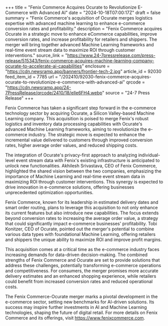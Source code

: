+++
title = "Fenix Commerce Acquires Ocurate to Revolutionize E-Commerce with Advanced AI"
date = "2024-10-18T07:00:17Z"
draft = false
summary = "Fenix Commerce's acquisition of Ocurate merges logistics expertise with advanced machine learning to enhance e-commerce conversion rates and profitability."
description = "Fenix Commerce acquires Ocurate in a strategic move to enhance eCommerce capabilities, improve conversion rates, and increase profitability for retailers and shippers. The merger will bring together advanced Machine Learning frameworks and real-time event stream data to maximize ROI through customer interventions."
source_link = "https://www.24-7pressrelease.com/press-release/515343/fenix-commerce-acquires-machine-learning-company-ocurate-to-accelerate-ai-capabilities"
enclosure = "https://cdn.newsramp.app/banners/frontier-tech-2.jpg"
article_id = 92030
feed_item_id = 7785
url = "/202410/92030-fenix-commerce-acquires-ocurate-to-revolutionize-e-commerce-with-advanced-ai"
qrcode = "https://cdn.newsramp.app/24-7PressRelease/qrcode/2410/18/elle6FH4.webp"
source = "24-7 Press Release"
+++

<p>Fenix Commerce has taken a significant step forward in the e-commerce technology sector by acquiring Ocurate, a Silicon Valley-based Machine Learning company. This acquisition is poised to merge Fenix's robust logistics and inventory data processing capabilities with Ocurate's advanced Machine Learning frameworks, aiming to revolutionize the e-commerce industry. The strategic move is expected to enhance the incremental value delivered to customers through improved conversion rates, higher average order values, and reduced shipping costs.</p><p>The integration of Ocurate's privacy-first approach to analyzing individual-level event stream data with Fenix's existing infrastructure is anticipated to unlock new functionalities. Akhilesh Srivastava, CEO of Fenix Commerce, highlighted the shared vision between the two companies, emphasizing the importance of Machine Learning and real-time event stream data in maximizing ROI through customer interventions. This synergy is expected to drive innovation in e-commerce solutions, offering businesses unprecedented optimization opportunities.</p><p>Fenix Commerce, known for its leadership in estimated delivery dates and smart order routing, plans to leverage this acquisition to not only enhance its current features but also introduce new capabilities. The focus extends beyond conversion rates to increasing the average order value, a strategy that could significantly impact e-commerce businesses' profitability. Tobi Konitzer, CEO of Ocurate, pointed out the merger's potential to combine various data types with foundational Machine Learning, offering retailers and shippers the unique ability to maximize ROI and improve profit margins.</p><p>This acquisition comes at a critical time as the e-commerce industry faces increasing demands for data-driven decision-making. The combined strengths of Fenix Commerce and Ocurate are set to provide solutions that address these challenges, potentially transforming e-commerce operations and competitiveness. For consumers, the merger promises more accurate delivery estimates and an enhanced shopping experience, while retailers could benefit from increased conversion rates and reduced operational costs.</p><p>The Fenix Commerce-Ocurate merger marks a pivotal development in the e-commerce sector, setting new benchmarks for AI-driven solutions. Its success may inspire further investments in AI and Machine Learning technologies, shaping the future of digital retail. For more details on Fenix Commerce and its offerings, visit <a href='https://www.fenixcommerce.com' rel='nofollow' target='_blank'>https://www.fenixcommerce.com</a>.</p>